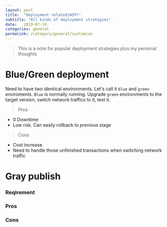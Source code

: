 ```yaml
---
layout: post
title:  "Deployment related(WIP)"
subtitle: "All kinds of deployment strategies"
date:   2019-07-19
categories: general
permalink: /category/general/customize
---
```


> This is a note for popular deployment strategies plus my personal thoughts

# Blue/Green deployment

Need to have two identical environments. Let's call it `blue` and `green` enviroments. `Blue` is normally running. Upgrade `green` environments to the target version, switch network traffics to it, test it. 

> Pros

- 0 Downtime
- Low risk. Can easily rollback to previous stage

> Cons

- Cost increase.
- Need to handle those unfinished transactions when switching network traffic

# Gray publish

### Reqirement

### Pros


### Cons





